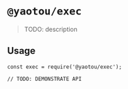 # `@yaotou/exec`

> TODO: description

## Usage

```
const exec = require('@yaotou/exec');

// TODO: DEMONSTRATE API
```
